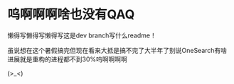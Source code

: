 # 呜啊啊啊啥也没有QAQ

懒得写懒得写懒得写这是dev branch写什么readme！

虽说想在这个暑假搞完但现在看来大抵是搞不完了大半年了别说OneSearch有啥进展就是重构的进程都不到30%呜啊啊啊啊

(>_<)
